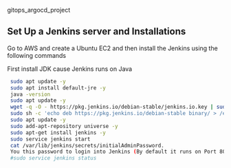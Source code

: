 gitops_argocd_project

## Set Up a Jenkins server and Installations

 Go to AWS and create a Ubuntu EC2 and then install the Jenkins using the following commands

 First install JDK cause Jenkins runs on Java
 
```bash
 sudo apt update -y
 sudo apt install default-jre -y
 java -version
 sudo apt update -y
 wget -q -O - https://pkg.jenkins.io/debian-stable/jenkins.io.key | sudo apt-key add -
 sudo sh -c 'echo deb https://pkg.jenkins.io/debian-stable binary/ > /etc/apt/sources.list.d/jenkins.list'
 sudo apt update -y
 sudo add-apt-repository universe -y
 sudo apt-get install jenkins -y
 sudo service jenkins start
 cat /var/lib/jenkins/secrets/initialAdminPassword. 
 You this password to login into Jenkins (By default it runs on Port 8080)
 #sudo service jenkins status
```





